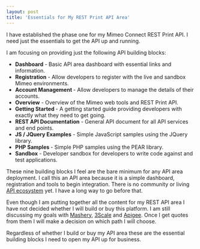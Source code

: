 ```yaml
---
layout: post
title: 'Essentials for My REST Print API Area'
---
```

I have established the phase one for my Mimeo Connect REST Print API.  I need just the essentials to get the API up and running.<p></p>
I am focusing on providing just the following API building blocks:
<ul class="mainlist">
	<li><strong>Dashboard</strong> - Basic API area dashboard with essential links and information.</li>
	<li><strong>Registration</strong> - Allow developers to register with the live and sandbox Mimeo environments.</li>
	<li><strong>Account Management </strong>- Allow developers to manage the details of their accounts.</li>
	<li><strong>Overview</strong> - Overview of the Mimeo web tools and REST Print API.</li>
	<li><strong>Getting Started </strong>- A getting started guide providing developers with exactly what they need to get going.</li>
	<li><strong>REST API Documentation</strong> - General API document for all API services and end points.</li>
	<li><strong>JS / JQuery Examples</strong> - Simple JavaScript samples using the JQuery library.</li>
	<li><strong>P</strong><strong>HP Samples </strong>- Simple PHP samples using the PEAR library.</li>
	<li><strong>Sandbox</strong> - Developer sandbox for developers to write code against and test applications.</li>
</ul>
These nine building blocks I feel are the bare minimum for any API area deployment.  I call this an API area because it is a simple dashboard, registration and tools to begin integration.  There is no community or living <a href="http://www.apievangelist.com/ecosystem.php" target="_blank">API ecosystem</a> yet.  I have a long way to go before that.<p></p>
Even though I am putting together all the content for my REST API area I have not decided whether I will build or buy this platform.  I am still discussing my goals with <a href="http://www.mashery.com" target="_blank">Mashery</a>, <a href="http://www.3scale.net" target="_blank">3Scale</a> and <a href="http://www.apigee.com" target="_blank">Apigee</a>.  Once I get quotes from them I will make a decision on which path I will choose.<p></p>
Regardless of whether I build or buy my API area these are the essential building blocks I need to open my API up for business.